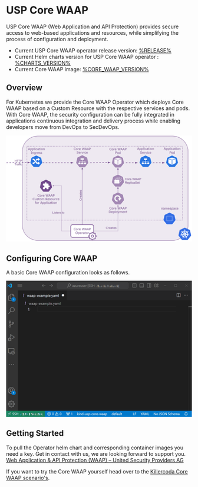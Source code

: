 # USP Core WAAP

USP Core WAAP (Web Application and API Protection) provides secure access to web-based applications and resources,
while simplifying the process of configuration and deployment.

* Current USP Core WAAP operator release version: [%RELEASE%](operator-CHANGELOG.md)
* Current Helm charts version for USP Core WAAP operator : [%CHARTS_VERSION%](helm-CHANGELOG.md)
* Current Core WAAP image: [%CORE_WAAP_VERSION%](waap-CHANGELOG.md)

## Overview

For Kubernetes we provide the Core WAAP Operator which deploys Core WAAP based on a Custom 
Resource with the respective services and pods. With Core WAAP, the security configuration can be fully integrated in applications continuous integration and delivery process 
while enabling developers move from DevOps to SecDevOps.

![Core WAAP Overview](assets/images/core-waap-illustration1.png)

## Configuring Core WAAP

A basic Core WAAP configuration looks as follows.

![Core WAAP configuration example](assets/images/core-waap-editor-demo.gif)

## Getting Started

To pull the Operator helm chart and corresponding container images you need a key. Get in contact with us, we are looking forward to support you.
[Web Application &#038; API Protection (WAAP) &#8211; United Security Providers AG](https://www.united-security-providers.ch/technology/application-security/web-application-api-protection-waap/#more)

If you want to try the Core WAAP yourself head over to the [Killercoda Core WAAP scenario's](https://killercoda.com/united-security-providers).
